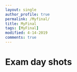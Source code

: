 ```yaml
---
layout: single
author_profile: true
permalink: /Myfinal/
title: MyFinal
tags: [MyFinal]
modified: 4-14-2019
comments: true
---
```



# Exam day shots